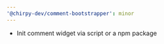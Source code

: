 ```yaml
---
'@chirpy-dev/comment-bootstrapper': minor
---
```


- Init comment widget via script or a npm package
